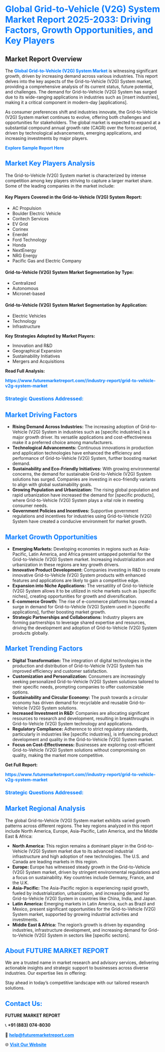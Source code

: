 <h1 style="color: #007BFF;">Global Grid-to-Vehicle (V2G) System Market Report 2025-2033: Driving Factors, Growth Opportunities, and Key Players</h1>

<section id="overview">
<h2>Market Report Overview</h2>
<p>The <a href="https://www.futuremarketreport.com//industry-report/grid-to-vehicle-v2g-system-market" style="color: #007BFF; text-decoration: none;"><strong>Global Grid-to-Vehicle (V2G) System Market</strong></a> is witnessing significant growth, driven by increasing demand across various industries. This report delves into the key aspects of the Grid-to-Vehicle (V2G) System market, providing a comprehensive analysis of its current status, future potential, and challenges. The demand for Grid-to-Vehicle (V2G) System has surged due to its wide-ranging applications in industries such as [insert industries], making it a critical component in modern-day [applications].</p>
<p>As consumer preferences shift and industries innovate, the Grid-to-Vehicle (V2G) System market continues to evolve, offering both challenges and opportunities for stakeholders. The global market is expected to expand at a substantial compound annual growth rate (CAGR) over the forecast period, driven by technological advancements, emerging applications, and increasing investments by major players.</p>
</section>

<section id="overview">
<p><a href="https://www.futuremarketreport.com//request-sample/reportId=54881" style="color: #007BFF; text-decoration: none;"><strong>Explore Sample Report Here</strong></a></p>
</section>

<section id="key-players">
<h2 style="color: #007BFF;">Market Key Players Analysis</h2>
<p>The Grid-to-Vehicle (V2G) System market is characterized by intense competition among key players striving to capture a larger market share. Some of the leading companies in the market include:</p>
<h4>Key Players Covered in the Grid-to-Vehicle (V2G) System Report:</h4>
<ul><li>AC Propulsion</li><li>Boulder Electric Vehicle</li><li>Coritech Services</li><li>EV Grid</li><li>Corinex</li><li>Enerdel</li><li>Ford Technology</li><li>Honda</li><li>NextEnergy</li><li>NRG Energy</li><li>Pacific Gas and Electric Company</li></ul>
<h4>Grid-to-Vehicle (V2G) System Market Segmentation by Type:</h4>
<ul><li>Centralized</li><li>Autonomous</li><li>Micronet-based</li></ul>

<h4>Grid-to-Vehicle (V2G) System Market Segmentation by Application:</h4>
<ul><li>Electric Vehicles</li><li>Technology</li><li>Infrastructure</li></ul>
<p><strong>Key Strategies Adopted by Market Players:</strong></p>
<ul>
<li>Innovation and R&D</li>
<li>Geographical Expansion</li>
<li>Sustainability Initiatives</li>
<li>Mergers and Acquisitions</li>
</ul>
</section>

<section>
<p><strong>Read Full Analysis: </strong></p><a href="https://www.futuremarketreport.com//industry-report/grid-to-vehicle-v2g-system-market" style="color: #007BFF; text-decoration: none;"><strong>https://www.futuremarketreport.com//industry-report/grid-to-vehicle-v2g-system-market</strong></a>
<h3 style="color: #007BFF;">Strategic Questions Addressed:</h3>
</section>

<section id="driving-factors">
<h2 style="color: #007BFF;">Market Driving Factors</h2>
<ul>
<li><strong>Rising Demand Across Industries:</strong> The increasing adoption of Grid-to-Vehicle (V2G) System in industries such as [specific industries] is a major growth driver. Its versatile applications and cost-effectiveness make it a preferred choice among manufacturers.</li>
<li><strong>Technological Advancements:</strong> Continuous innovations in production and application technologies have enhanced the efficiency and performance of Grid-to-Vehicle (V2G) System, further boosting market demand.</li>
<li><strong>Sustainability and Eco-Friendly Initiatives:</strong> With growing environmental concerns, the demand for sustainable Grid-to-Vehicle (V2G) System solutions has surged. Companies are investing in eco-friendly variants to align with global sustainability goals.</li>
<li><strong>Growing Population and Urbanization:</strong> The rising global population and rapid urbanization have increased the demand for [specific products], where Grid-to-Vehicle (V2G) System plays a vital role in meeting consumer needs.</li>
<li><strong>Government Policies and Incentives:</strong> Supportive government regulations and incentives for industries using Grid-to-Vehicle (V2G) System have created a conducive environment for market growth.</li>
</ul>
</section>

<section id="growth-opportunities">
<h2 style="color: #007BFF;">Market Growth Opportunities</h2>
<ul>
<li><strong>Emerging Markets:</strong> Developing economies in regions such as Asia-Pacific, Latin America, and Africa present untapped potential for the Grid-to-Vehicle (V2G) System market. Increasing industrialization and urbanization in these regions are key growth drivers.</li>
<li><strong>Innovative Product Development:</strong> Companies investing in R&D to create innovative Grid-to-Vehicle (V2G) System products with enhanced features and applications are likely to gain a competitive edge.</li>
<li><strong>Expansion into Niche Applications:</strong> The versatility of Grid-to-Vehicle (V2G) System allows it to be utilized in niche markets such as [specific niches], creating opportunities for growth and diversification.</li>
<li><strong>E-commerce Growth:</strong> The rise of e-commerce platforms has created a surge in demand for Grid-to-Vehicle (V2G) System used in [specific applications], further boosting market growth.</li>
<li><strong>Strategic Partnerships and Collaborations:</strong> Industry players are forming partnerships to leverage shared expertise and resources, driving the development and adoption of Grid-to-Vehicle (V2G) System products globally.</li>
</ul>
</section>

<section id="trending-factors">
<h2 style="color: #007BFF;">Market Trending Factors</h2>
<ul>
<li><strong>Digital Transformation:</strong> The integration of digital technologies in the production and distribution of Grid-to-Vehicle (V2G) System has improved efficiency and customer satisfaction.</li>
<li><strong>Customization and Personalization:</strong> Consumers are increasingly seeking personalized Grid-to-Vehicle (V2G) System solutions tailored to their specific needs, prompting companies to offer customizable options.</li>
<li><strong>Sustainability and Circular Economy:</strong> The push towards a circular economy has driven demand for recyclable and reusable Grid-to-Vehicle (V2G) System solutions.</li>
<li><strong>Increased Investment in R&D:</strong> Companies are allocating significant resources to research and development, resulting in breakthroughs in Grid-to-Vehicle (V2G) System technology and applications.</li>
<li><strong>Regulatory Compliance:</strong> Adherence to strict regulatory standards, particularly in industries like [specific industries], is influencing product development and quality in the Grid-to-Vehicle (V2G) System market.</li>
<li><strong>Focus on Cost-Effectiveness:</strong> Businesses are exploring cost-efficient Grid-to-Vehicle (V2G) System solutions without compromising on quality, making the market more competitive.</li>
</ul>
</section>

<section>
<p><strong>Get Full Report: </strong></p><a href="https://www.futuremarketreport.com//industry-report/grid-to-vehicle-v2g-system-market" style="color: #007BFF; text-decoration: none;"><strong>https://www.futuremarketreport.com//industry-report/grid-to-vehicle-v2g-system-market</strong></a>
<h3 style="color: #007BFF;">Strategic Questions Addressed:</h3>
</section>


<section id="regional-analysis">
<h2 style="color: #007BFF;">Market Regional Analysis</h2>
<p>The global Grid-to-Vehicle (V2G) System market exhibits varied growth patterns across different regions. The key regions analyzed in this report include North America, Europe, Asia-Pacific, Latin America, and the Middle East & Africa:</p>
<ul>
<li><strong>North America:</strong> This region remains a dominant player in the Grid-to-Vehicle (V2G) System market due to its advanced industrial infrastructure and high adoption of new technologies. The U.S. and Canada are leading markets in this region.</li>
<li><strong>Europe:</strong> Europe has witnessed steady growth in the Grid-to-Vehicle (V2G) System market, driven by stringent environmental regulations and a focus on sustainability. Key countries include Germany, France, and the U.K.</li>
<li><strong>Asia-Pacific:</strong> The Asia-Pacific region is experiencing rapid growth, fueled by industrialization, urbanization, and increasing demand for Grid-to-Vehicle (V2G) System in countries like China, India, and Japan.</li>
<li><strong>Latin America:</strong> Emerging markets in Latin America, such as Brazil and Mexico, present significant opportunities for the Grid-to-Vehicle (V2G) System market, supported by growing industrial activities and investments.</li>
<li><strong>Middle East & Africa:</strong> The region’s growth is driven by expanding industries, infrastructure development, and increasing demand for Grid-to-Vehicle (V2G) System in sectors like [specific sectors].</li>
</ul>
</section>

<footer>
<h2 style="color: #007BFF;">About FUTURE MARKET REPORT</h2>
<p>We are a trusted name in market research and advisory services, delivering actionable insights and strategic support to businesses across diverse industries. Our expertise lies in offering:</p>

<p>Stay ahead in today’s competitive landscape with our tailored research solutions.</p>

<h2 style="color: #007BFF;">Contact Us:</h2>
<p><strong>FUTURE MARKET REPORT</strong></p>
<p>📞 <strong>+91 (883) 074-8030</strong></p>
<p>📧 <strong><a href="mailto:help@futuremarketreport.com" style="color: #007BFF;">help@futuremarketreport.com</a></strong></p>
<p>🌐 <strong><a href="https://www.futuremarketreport.com/" style="color: #007BFF;">Visit Our Website</a></strong></p>
</footer>